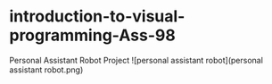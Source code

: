 # introduction-to-visual-programming-Ass-98
Personal Assistant Robot Project
![personal assistant robot](personal assistant robot.png)
